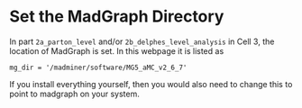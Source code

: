# Set the MadGraph Directory

In part `2a_parton_level` and/or `2b_delphes_level_analysis` in Cell 3, the location of MadGraph is set.
In this webpage it is listed as 
```
mg_dir = '/madminer/software/MG5_aMC_v2_6_7'
```

If you install everything yourself, then you would also need to change this to point to madgraph on your system.
